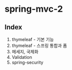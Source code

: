 # spring-mvc-2


## Index

1. thymeleaf - 기본 기능
2. thymeleaf - 스프링 통합과 폼
3. 메세지, 국제화 
4. Validation
5. spring-security
